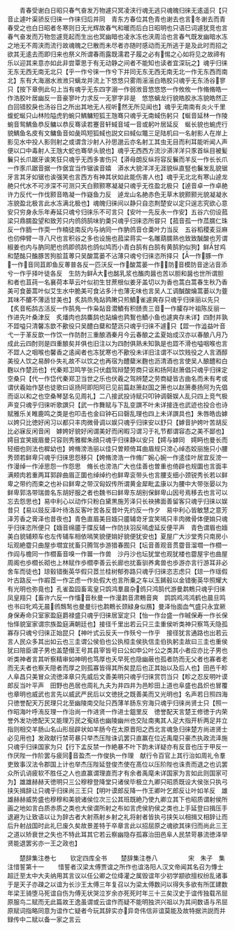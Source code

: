 <!-- { "loadSidebar": true } -->
　　青春受谢白日昭只春气奋发万物遽只冥凌浃行魂无逃只魂魄归徕无逺遥只【只音止遽叶渠骄反归徕一作徕归后并同　青东方春位其色青也谢去也言冬谢去而青春受之也白日昭者冬寒则日无光辉故春气和暖而后白日昭明也只语巳词遽犹竞也言春气奋发而万物忽遽竞起而生出也冥幽暗也凌氷冻也浃周洽也言春气既发幽暗水冻之地无不周浃而流行故魂魄之巳散而未尽者亦随时感动而无所逃于是及此时而招之欲其无逺去而即归来也祭义所谓春雨露既濡君子履之必有惕之心如将见之故禘有乐以迎其来意亦如此非尝覃思于有无动静之间者不能知也读者宜深玩之】魂乎归徕无东无西无南无北只【乎一作兮徕一作兮下并同无东无西无南无北一作无东西而南北】东有大海溺水浟浟只螭龙并流上下悠悠只雾雨滛滛白皓胶只魂乎无东汤谷寥只【按下章例此句上当有魂乎无东四字溺一作弱浟音悠悠悠一作攸攸一作脩脩皓一作浩胶叶居幽反一音豪寥叶力求反一无寥字非是　悠悠螭龙行貌皓胶氷冻貌皓然正白回错胶戾也汤谷日之所出其地无人视听然无所见闻也】魂乎无南南有炎火千里蝮蛇蜒只山林险隘虎豹蜿只鰅鳙短狐王虺骞只魂乎无南蜮伤躬只【蜒音延林一作陵蜿音鸳鰅鱼恭反鳙以恭反骞读若蹇音轩蜮音域一音或躬叶居延反　蜒长貌也蜿虎行貌鰅鱼名皮有文鳙鱼音如彘鸣短狐蜮也説文曰蜮似鼈三足陆机曰一名射影人在岸上影见水中投人影则射之或谓含沙射人孙思邈云亦名射工其虫无目而利耳能听闻人声便以口中毒射人王虺大蛇也骞举头貌也】魂乎无西西方流沙漭洋洋只豕首纵目被髪鬤只长爪踞牙诶笑狂只魂乎无西多害伤只【漭母朗反纵将容反鬤而羊反一作长长爪一作豕爪踞音据一作倨宜当作锯诶音嬉　漭水大貌洋洋无涯貌纵直竪也鬤发乱貌锯牙言其牙如锯也诶强笑也言西方有神其状如此能伤害人也】魂乎无北北有寒山逴龙赩只代水不可渉深不可测只天白颢颢寒凝凝只魂乎无徃盈北极只【逴音卓一作卓赩许力反代一作伐颢音皓凝一作嶷鱼力反　逴龙山名赩赤色无草木貌颢颢光貌凝凝氷冻貌盈北极言此水冻满北极也】魂魄归徕间以静只自恣荆楚安以定只逞志究欲心意安只穷身永乐年寿延只魂兮归徕乐不可言只【安叶一先反永一作安】五谷六仞设菰梁只鼎臑盈望和致芳只内鸧鸽鹄味豹羮只魂乎归徕恣所甞只【菰音孤一作苽臑仁珠反一作胹一作耎一作楠徒南反内与纳同一作肭鸧音仓羮叶力当反　五谷稻稷麦豆麻也仞伸臂一寻八尺也言积谷之多也设施也菰梁蒋实一名雕葫臑熟也致致醎酸也芳谓椒姜也内与肭同肥也鸧即鸧鸹也鸽似鸠而小青白鹄有白鹄有黄鹄豹似狗】鲜甘鸡和楚酩只醢豚苦狗脍苴蒪只吴酸蒿蒌不沾薄只魂兮归徕恣所择只【一作豚一作一作音同苴即鱼反蒪普各反一匹沃反一作酸蒿蒌一作防音模防音途沾音添兮一作乎择叶徒各反　生防为鲜大也酩乳浆也醢肉醤也苦以胆和醤也世所谓胆和者也苴莼一名襄荷本草云叶似初生甘蔗根似姜牙盖切以为香也蒿白蒿春生秋乃香美可食蒌蒿叶似艾生水中脆美可食沾多汁也薄无味也言吴人工调醎酸爚蒿蒌以为虀其味不醲不薄适甘美也】炙鸹烝鳬煔鹑敶只煎鰿雀遽爽存只魂乎归徕丽以先只【炙音柘鸹古活反一作鹄鳬一作枭煔音潜鰿有积赜责三音一作臛存叶祖陈反丽一作进先叶桑津反　炙燔肉也鸹麋鸹也煔爚也鹑鴽也鰿小鱼也遽爽存未详】四酎并孰不歰嗌只清馨冻歆不歠役只吴醴白糵和楚沥只魂乎归徕不遽只【歰一作澁益叶音弋一于革反歆一作饮一作防酎三重酿酒秦月今云春酿之孟夏始成汉亦以春酿八月乃成此云四酎则是四重酿矣并俱也旧注以为四酎俱熟未知孰是也歰不滑也嗌咽喉也言不歰人之咽喉也馨香之逺闻者也冻犹寒也不歠役未详旧注谓不以饮贱役之人言酒醇美役人饮之易醉仆失礼故不以饮之也再宿为醴糵米麴也沥清酒也言使吴人酿醴和白麴以作楚沥也】代秦郑卫鸣竽张只伏戯驾辩楚劳商只讴和扬阿赵箫倡只魂乎归徕定空桑只【代一作岱代秦郑卫当世之乐也伏羲之驾辨楚之劳商疑皆古曲名而未有考或谓伏羲始作瑟也徒歌曰讴扬阿即阳阿已见前篇赵箫赵国之箫也以赵箫奏扬阿为先倡而讴以和之也空桑琴瑟名见周礼】二八接武投诗赋只叩钟调磬娱人乱只四上竞气极声变只魂乎归徕听歌譔只【武一作舞赋与下乱变譔不叶未详接连也武迹也投合也诗赋雅乐关睢鹿鸣之类是也叩击也金曰钟石曰磬乱理也四上未详譔具也】朱唇皓齿嫭以姱只比徳好闲习以都只丰肉微骨调以娱只魂乎归徕安以舒只【嫭音护姱叶苦胡反比必寐反闲音闲　嫭姱好貌好闲谓美好而闲暇习谓习于礼节都谓容态之美不鄙也】嫮目宜笑娥眉曼只容则秀雅穉朱顔只魂乎归徕静以安只【嫮与嫭同　嫮眄也曼长而轻细也则法也穉幼也】姱脩滂浩丽以佳只曽颊倚耳曲眉规只滂心绰态姣丽施只小腰秀颈若鲜卑只魂乎归徕思怨移只【姱脩滂浩一作脩广婉心婉一作逺佳叶居宜反滂一作漫绰一作淖思怨一作怨思　脩长也滂浩广大也佳善也曽重也倚辟也规圜也言面丰满颊肉若重两耳郭辟曲眉正圜也绰绰约也鲜卑衮带头也言腰支细小颈锐秀长若以鲜卑之带约而束之也补曰鲜卑之带汉匈奴传所谓黄金犀毗孟康以为腰中大带张晏以为鲜卑郭洛带瑞兽名东胡好服之者也魏书曰鲜卑东胡别保鲜卑山因号焉移去也言可以忘去怨思也】易中利心以动作只粉白黛黒施芳泽只长袂拂面善留客只魂乎归徕以娱昔只【易以豉反泽叶待洛反客叶苦各反昔叶先约反一作夕　易中利心皆敏慧之意芳泽芳香之膏泽也昔夜也】青色直眉美目媔只靥辅竒牙宜笑嘕只丰肉微骨体便姢只魂乎归徕恣所便只【媔音绵靥于牒反辅一作防扶羽反嘕虚延反便平声　青色谓眉也媔美白貌辅颊车也左传辅车相依嘕笑貌便姢好貌便犹安也】夏屋广大沙堂秀只南房小坛观絶霤只曲屋歩壛宜扰畜只腾驾歩游猎春囿只【坛音善观音贯霤音溜壛一作櫩一作阎与檐同一作櫩畜音嗅一作嘼一作兽　沙丹沙也坛犹堂也观犹楼也霤屋宇也曲屋周阁也歩櫩长砌也上林赋作歩櫩李善云长廊也扰畜驯养禽兽也歩游亦言行游耳非必舍车而徒也】琼毂错衡英华假只茝兰桂树郁弥路只魂乎归徕恣志虑只【琼一作瑶假叶古路反一作嘏茝一作芷虑一作处假大也言所乗之车以玉餙毂以金错衡英华照耀大有光明也弥竟也】孔雀盈园畜鸾皇只鹍鸿羣晨杂鸧只鸿鹄代游曼鹔鷞只魂乎归徕凤皇翔只【畜许六反一作慉音秋曼一作漫鹔音肃鷞音爽　鹍鹍鸡鸿鸿鹤也晨旦鸣也书曰牝鸡无晨鸧鵚鹙也曼曼衍也鹔鷞长颈緑身似鴈】曼泽怡面血气盛只永宜厥身保寿命只室家盈庭爵禄盛只魂乎归徕居室定只【怡一作台盛一作晠保寿一作长保　怡怿貌室家谓宗族盈庭满朝廷也】接径千里出若云只三圭重侯听类神只察笃夭隐孤寡存只魂兮归徕正始昆只【神叶式云反夭一作殀兮一作乎　接径犹言通路也出若云言人民众多其出如云也三圭谓公侯伯也公执桓圭侯执信圭伯执躬圭故曰三圭也重侯犹曰陪臣谓子男也盖楚僣王号其县宰皆号曰公如申公叶公之类其小者应亦比子男也听类神者言其听察精审如神明也笃厚也夭早死也隐幽蔽也孤者防而无父者也寡者老而无夫者也察夭隠者而厚之则孤寡皆得其所矣昆后也正其始以及后人也】田邑千畛人阜昌只美冒众流徳泽章只先威后文善美明只魂乎归徕赏罚当只【畛之忍反明叶谟郎反当叶平声　田野也邑居也周礼九夫为井四井为邑畛田上道也阜盛也昌炽也冒覆也章明也威武也言先以威武严民后以文徳抚之既善美而又光明也】名声若日照四海只徳誉配天万民理只北至幽陵南交阯只西薄羊肠东穷海只魂乎归徕尚贤士只【照一作昭海叶呼洧反理一作治尚一作进贤一作进士鉏里反　徳誉配天言楚王修徳于内荣誉外发功徳配天又能理万民之寃结也幽陵幽州也交阯南夷其人足大指开析两足并立指则相交羊肠山名山形屈辟状如羊肠今在太原晋阳之西北言魂急归徕楚方尚进贤士必见用也】发政献行禁苛暴只举杰压陛诛讥罢只直赢在位近禹麾只豪杰执政流泽施只魂乎归徕国家为只【行下孟反禁一作絶暴不叶下韵未详疑亦有反音也压于甲反一作厌陛一作阶罢与疲同音盈杰一作俊执一作理　献行令百官上其行治如周礼令羣吏致事汉法令郡国上计也举杰压陛延登俊杰使在髙位以压阶陛也诛责而退之也讥罢众所讥诮疲软不胜任之人也直赢谓理直而才有余者禹麾未详国家为言如此则国家可为】雄雄赫赫天徳明只三公穆穆登降堂只诸侯毕极立九卿只昭质既设大侯张只执弓挟矢揖辞让只魂乎归徕尚三王只【明叶谟郎反降一作王卿叶乞郎反让叶如羊反　雄雄赫赫威势盛也穆穆和美貌诸侯位次三公其班既絶乃使九卿立其下也昭质谓射侯所画之地如言白质赤质之类也大侯谓所射之布如言虎侯豹侯之类也上手延登曰揖压手退避为让致语以让为辞古者大射燕射乡射之礼将射者皆执弓挟矢以相揖又相辞让而后升射战国时此礼巳废久矣故景差特于卒章言此以招屈原之魂欲其徕归而尚此三王之道以矫衰世之失也不特此耳其它若云察幽隐存孤寡治田邑阜人民禁苛暴流徳泽举贤能退罢劣亦一王之政也】

　　楚辞集注巻七
　　钦定四库全书
　　楚辞集注巻八　　　　　宋　朱子　集注惜誓第十一
　　惜誓者汉梁太傅贾谊之所作也谊洛阳人汉文帝闻其名召为慱士超迁至太中大夫纳用其言议以任公卿之位绛灌之属毁谊年少初学颛欲擅权纷乱诸事于是天子亦疎之以谊为长沙王太傅三年复召以为梁太傅数问以得失多欲有所匡建数年梁王骑堕马死谊自伤为傅无状哭泣岁余亦死死时年三十三矣汉史于谊传独载吊屈原服鸟二赋而无此篇故王逸虽谓或云谊作而疑不能明独洪兴祖以为其间数语与吊屈原赋词指略同意为谊作亡疑者今玩其辞实亦异竒伟信非谊莫能及故特据洪説而并録传中二赋以备一家之言云
